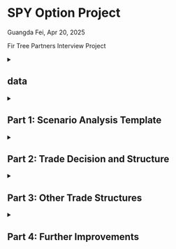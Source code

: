 # SPY Option Project

Guangda Fei, Apr 20, 2025 

Fir Tree Partners Interview Project

<details>
<summary><h2>data</h2></summary>

### File1: data/dataset_guangda_fei.xlsx
 📊 Sheet 1: Option Chain
<br>&emsp;Option Chain data at Date 04/09/2025
 
📊 Sheet 2: IV
<br>dates: 2023/1/3 - 2025/4/9
<br>columns: <br>&emsp;SPY Close, ATM Vol 1m, 95% Moneyness Vol 1m, 105% Moneyness Vol 1m

### File2: data/SOFR.xlsx
dates: 2025/03/13 - 2025/04/16
<br> I will only use the 2025/04/09 SOFR
</details>
<details>
<summary><h2>Part 1: Scenario Analysis Template</h2></summary>

### a) Build equity option valuation model
File: 1a)black_scholes.py
<p>
Market Prices: Option Chain data on 04/09/2025
<br>Put (K=521) Price: $11.02
<br>Call (K=521) Price: $40.97

Put (K=576) Price: $28.88
<br>Call (K=576) Price: $4.08

I use Black-Scholes model for the following Option Pricing. 

</p>

### b) scenario analysis
Calculate the PnL of the trade structure, as of 1 week prior to expiry, for each
scenario

#### - Graph: PnL vs. SPY Spot Prices on 05/09/2025
File: 1b)Graph.py

Assumption: IVs fixed, SOFR as interest rate

![PnL_vs_SPY.png](Pnl_vs_SPY.png)
<br>Put Position: 1000
<br>Call Position: 2281
<br>Cash position: 203 (ignore its return)

Greeks on 04/09/2025:

| Greek  | Value($)  |
|--------|-----------|
| Delta  | 80,580    |
| Gamma  | 1,623     |
| Vega   | 6,166,632 |
| Theta  | -1,358,082|
| Rho    | 1,128,685 |

<br>

#### - Technical: Scenario Analysis
File: 1b)Scenario_Analysis.py

Assumption:
<br> SOFR as interest rate
<br> 95% IV - 105% IV = 8% (Further investigation below)

Grid of different spot prices and IVs on 2025/05/09
![PnL_vs_Spot_and_IV.png](PnL_vs_Spot_and_IV.png)
From this graph we can see that the change in Pnl is more dependent on the price changes of 
Spot prices at T-1 instead of the volatility.

#### - Fundamental Analysis: tariff, economic factors (comments only)
The first quesiton is whether the prices of SPY will increase? 
The answer of this question is heavily based on the current policy about 
the US and the global economics. 

When looking at the historical IVs, the current IVs are definately much higher 
than usual. Therefore, the second key questions is whether the market will become 
more stable after one month and in what percentage? 

Even though I believe eventually everything will be back to normal, 
it is hard to tell when. But I think one month is too short for the 
market to be stabilized (High IV). 

</details>

<details>
<summary><h2>Part 2: Trade Decision and Structure </h2></summary>

### a) Historical Data Analysis
I initially modeled SPY with GBM for simplicity and closed-form pricing. 
But GBM doesn't capture SPY’s volatility clustering, skew, or jump behavior. 
For more robust modeling, I'd switch to a Heston model. 
On the IV side, I'd fit the surface using SABR to capture skew and ensure no arbitrage.

Assumptions: 
<br> 1) SOFR as interest rate
<br> 2) Other factors stay the same (we are considering this problem without Economical 
and political factors)

#### - Heston for SPY
File: 2a)Heston_calibration.py, 2a)SPY_Heston.py

Use data before 04/10/2025 to determine the parameters:
<div align="center">

| Parameter |    Value   |
|-----------|-----------:|
| kappa     |    1.5 |
| theta     |    0.060282|
| sigma_v   |    0.3  |
| rho       |   -0.7  |
| v0        |    0.060282|

![SPY_Heston_Prediction.png](SPY_Heston_Prediction.png)

| Statistic   | SPY Price  |
|-------------|-----------:|
| Median      | 546.64 |
| 5th%ile    | 467.73|
| 95th%ile   | 617.34 |

</div>
<br>

#### - SABR for IV
File: 2a)IV_SABR.py

β = 0.5
<br>α,ρ,ν are derived using the Least Square method with data on 04/09/2025

| Strike | Predicted IV on 2025‑05‑09 |
|-------:|---------------------------:|
| 521.00 |                     0.3173 |
| 548.62 |                     0.2235 |
| 576.00 |                     0.1752 |

<br>

#### - Predicted Return:
File: 2b)Portfolio_Returns_Calculation.py

Assumption: initial capital is the cash we get from selling the put.

| Metric                |        Value |
|-----------------------:|-------------:|
| Put Value ($)         |         1.82 |
| Call Value ($)        |        0.06 |
| Portfolio Value ($)   |  -168963.52 |
|  Portfolio Return   |  -0.169 |

### b) Reasonable Max Loss/Gain:
File: 2b)Portfolio_Returns_Calculation.py

Here I will use the 95% and 5% predicted prices from the Heston Model of SPY.
And IVs are the prediction from SABR Model.

Max Gain: 
SPY(95%): 606.27

| Metric                 |       Value |
|------------------------:|------------:|
| Put Value ($)          |   0.00 |
| Call Value ($)         |      41.84 |
| Portfolio Value ($)    |   9,542,782 |
| Portfolio Return       |       9.571497 |

Max Loss: (95% VaR)
SPY(5): 479.98

| Metric               |                       Value |
|----------------------:|----------------------------:|
| Put Value ($)        |                    52.88 |
| Call Value ($)       | 0.00   |
| Portfolio Value ($)  |               -5,288,157    |
| Portfolio Return     |                    -5.304069 |


### Conclusion:
We should not do the trade as its predicted return is not desirable. 

</details>

<details>
<summary><h2>Part 3: Other Trade Structures </h2></summary>

### a) Buying a further OTM put
File: 3a)PutSpread_Graph.py

Assumption: SOFR as r, Volatility Fixed

Buying a further OTM put controls the downside risks therefore is 
better compare to the trade above.

Let's use 90% moneyness Put:
SPY US 05/16/25 P494 Equity: 5.54

![PutSPread_Portfolio.png](PutSPread_Portfolio.png)

From the graph we can see that they have similar PnL structure, but 
the new portfolio has smaller risk and return due to less initial capital from 
the spread. The new breakeven point is greater 
than the original portfolio whereas the predict SPY is below curernt values. Therefore 
this new portfolio is still not desirable. 

### b) Buying SPY outright
Delta = 1
<br> Vega = 0
<br> Gamma = 0
<br>Buy SPY outright means both upside and downside return/risk is not controlled.
 Which is very different from the portfolios above. 

Major Appropriate Situations:
<br>1) Strong, and Sustained Bull
<br>2) No drastic volatility changes

which are not the current situation where there are lots of uncertainty in the market. 

</details>
<details>
<summary><h2>Part 4: Further Improvements </h2></summary>

1. Add Interest Rate Model
2. Add Macro Factors
3. More historical data and train model with periods that has similar situation
4. More detailed report about the models: backtest, calibration quality, and more advanced model

</details>